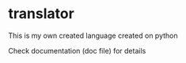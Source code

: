 # translator

This is my own created language created on python

Check documentation (doc file) for details 
